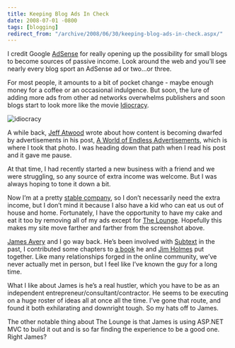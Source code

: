 ```yaml
---
title: Keeping Blog Ads In Check
date: 2008-07-01 -0800
tags: [blogging]
redirect_from: "/archive/2008/06/30/keeping-blog-ads-in-check.aspx/"
---
```


I credit Google [AdSense](https://www.google.com/adsense/ "AdSense") for
really opening up the possibility for small blogs to become sources of
passive income. Look around the web and you’ll see nearly every blog
sport an AdSense ad or two…or three.

For most people, it amounts to a bit of pocket change - maybe enough
money for a coffee or an occasional indulgence. But soon, the lure of
adding more ads from other ad networks overwhelms publishers and soon
blogs start to look more like the movie
[Idiocracy](http://www.imdb.com/title/tt0387808/ "Idiocracy on IMDB").

![idiocracy](https://haacked.com/images/haacked_com/WindowsLiveWriter/KeepingBlogAdsInCheck_7E99/idiocracy_3.jpg "idiocracy")

A while back, [Jeff Atwood](http://codinghorror.com/ "CodingHorror")
wrote about how content is becoming dwarfed by advertisements in his
post, [A World of Endless
Advertisements](http://www.codinghorror.com/blog/archives/000772.html "On Ads and Content on the web"),
which is where I took that photo. I was heading down that path when I
read his post and it gave me pause.

At that time, I had recently started a new business with a friend and we
were struggling, so any source of extra income was welcome. But I was
always hoping to tone it down a bit.

Now I’m at a pretty [stable company](http://microsoft.com/ "Microsoft"),
so I don’t necessarily need the extra income, but I don’t mind it
because I also have a kid who can eat us out of house and home.
Fortunately, I have the opportunity to have my cake and eat it too by
removing all of my ads except for [The
Lounge](http://theloungenet.com/Home "The Lounge Ad Network"). Hopefully
this makes my site move farther and farther from the screenshot above.

[James Avery](http://infozerk.com/averyblog/ "James Avery") and I go way
back. He’s been involved with
[Subtext](http://subtextproject.com/ "Subtext Blog Engine") in the past,
I contributed some chapters to [a
book](http://www.windevpowertools.com/default.aspx "Windows Developer Power Tools")
he and [Jim Holmes](http://frazzleddad.blogspot.com/ "Jim Holmes") put
together. Like many relationships forged in the online community, we’ve
never actually met in person, but I feel like I’ve known the guy for a
long time.

What I like about James is he’s a real hustler, which you have to be as
an independent entrepreneur/consultant/contractor. He seems to be
executing on a huge roster of ideas all at once all the time. I’ve gone
that route, and found it both exhilarating and downright tough. So my
hats off to James.

The other notable thing about The Lounge is that James is using ASP.NET
MVC to build it out and is so far finding the experience to be a good
one. Right James?

